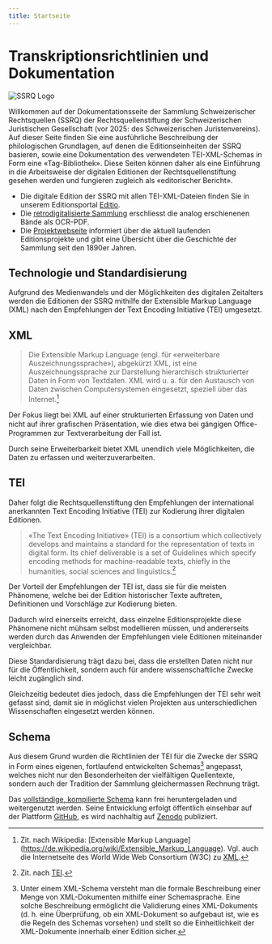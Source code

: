 ```yaml
---
title: Startseite
---
```


# Transkriptionsrichtlinien und Dokumentation

![SSRQ Logo](ssrq-logo.svg)

Willkommen auf der Dokumentationsseite der Sammlung Schweizerischer Rechtsquellen (SSRQ)
der Rechtsquellenstiftung der Schweizerischen Juristischen Gesellschaft (vor 2025: des Schweizerischen Juristenvereins).
Auf dieser Seite finden Sie eine ausführliche Beschreibung der philologischen Grundlagen,
auf denen die Editionseinheiten der SSRQ basieren, sowie eine Dokumentation des verwendeten 
TEI-XML-Schemas in Form eine «Tag-Bibliothek». Diese Seiten können daher als eine Einführung 
in die Arbeitsweise der digitalen Editionen der Rechtsquellenstiftung gesehen werden und 
fungieren zugleich als «editorischer Bericht».

- Die digitale Edition der SSRQ mit allen TEI-XML-Dateien finden Sie in unserem Editionsportal 
[Editio](https://editio.ssrq-online.ch/).
- Die [retrodigitalisierte Sammlung](https://www.ssrq-sds-fds.ch/online/cantons.html) erschliesst
die analog erschienenen Bände als OCR-PDF.
- Die [Projektwebseite](https://www.ssrq-sds-fds.ch/home/) informiert über die
aktuell laufenden Editionsprojekte und gibt eine Übersicht über die Geschichte der
Sammlung seit den 1890er Jahren.

## Technologie und Standardisierung

Aufgrund des Medienwandels und der Möglichkeiten des digitalen Zeitalters werden die Editionen der 
SSRQ mithilfe der Extensible Markup Language (XML) nach den Empfehlungen der Text Encoding
Initiative (TEI) umgesetzt.

## XML

> Die Extensible Markup Language (engl. für «erweiterbare
> Auszeichnungssprache»), abgekürzt XML, ist eine Auszeichnungssprache zur
> Darstellung hierarchisch strukturierter Daten in Form von Textdaten. XML
> wird u. a. für den Austausch von Daten zwischen Computersystemen eingesetzt,
> speziell über das Internet.[^2]

Der Fokus liegt bei XML auf einer strukturierten Erfassung von Daten und nicht
auf ihrer graﬁschen Präsentation, wie dies etwa bei gängigen Office-Programmen zur
Textverarbeitung der Fall ist.

Durch seine Erweiterbarkeit bietet XML unendlich viele Möglichkeiten,
die Daten zu erfassen und weiterzuverarbeiten.

## TEI

Daher folgt die Rechtsquellenstiftung den Empfehlungen der international
anerkannten Text Encoding Initiative (TEI) zur Kodierung ihrer digitalen
Editionen.

> «The Text Encoding Initiative» (TEI) is a consortium which collectively
> develops and maintains a standard for the representation of texts in digital
> form.
> Its chief deliverable is a set of Guidelines which specify encoding methods
> for machine-readable texts, chiefly in the humanities, social sciences and
> linguistics.[^3]

Der Vorteil der Empfehlungen der TEI ist, dass sie für die meisten Phänomene,
welche bei der Edition historischer Texte auftreten, Definitionen und
Vorschläge zur Kodierung bieten.

Dadurch wird einerseits erreicht, dass einzelne Editionsprojekte diese Phänomene
nicht mühsam selbst modellieren müssen, und andererseits werden durch das Anwenden 
der Empfehlungen viele Editionen miteinander vergleichbar. 

Diese Standardisierung trägt dazu bei, dass die erstellten Daten nicht nur für die
Öffentlichkeit, sondern auch für andere wissenschaftliche Zwecke leicht zugänglich 
sind.

Gleichzeitig bedeutet dies jedoch, dass die Empfehlungen der TEI sehr weit
gefasst sind, damit sie in möglichst vielen Projekten aus unterschiedlichen
Wissenschaften eingesetzt werden können.

## Schema

Aus diesem Grund wurden die Richtlinien der TEI für die Zwecke der SSRQ in Form 
eines eigenen, fortlaufend entwickelten Schemas[^4] angepasst, welches nicht nur 
den Besonderheiten der vielfältigen Quellentexte, sondern auch der Tradition der 
Sammlung gleichermassen Rechnung trägt.

Das [vollständige, kompilierte Schema](https://schema.ssrq-sds-fds.ch/latest/TEI_Schema.rng) 
kann frei heruntergeladen und weitergenutzt werden. Seine Entwicklung erfolgt öffentlich 
einsehbar auf der Plattform [GitHub](https://github.com/SSRQ-SDS-FDS/ssrq-schema), es wird nachhaltig auf 
[Zenodo](https://zenodo.org/records/13379935) publiziert.

[^2]:
    Zit. nach Wikipedia: [Extensible Markup Language]
    (https://de.wikipedia.org/wiki/Extensible_Markup_Language).
    Vgl. auch die Internetseite des World Wide Web Consortium (W3C) zu
    [XML](https://www.w3.org/TR/xml/).
[^3]:
    Zit. nach [TEI](http://www.tei-c.org/index.xml).
[^4]:
    Unter einem XML-Schema versteht man die formale Beschreibung einer Menge
    von XML-Dokumenten mithilfe einer Schemasprache. Eine solche Beschreibung
    ermöglicht die Validierung eines XML-Dokuments (d. h. eine Überprüfung, ob
    ein XML-Dokument so aufgebaut ist, wie es die Regeln des Schemas vorsehen)
    und stellt so die Einheitlichkeit der XML-Dokumente innerhalb einer Edition
    sicher.